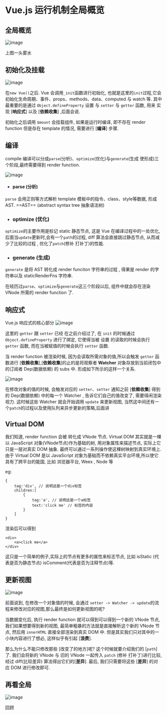 # Vue.js 运行机制全局概览

## 全局概览
![image](./images/10.png)

上图一头雾水

## 初始化及挂载
![image](./images/11.png)

在`new Vue()`之后. Vue 会调用`_init`函数进行初始化, 也就是这里的`init`过程,它会初始化生命周期、事件、props、methods、data、computed 与 watch 等. 其中最重要的是通过 `Object.defineProperty` 设置 与 `setter` 与 `getter` 函数, 用来 实现  [**响应式**] 以及 [**依赖收集**] ,后面会说.

初始化之后调用  `$mount` 会挂载组件, 如果是运行时编译, 即不存在 render function 但是存在 template 的情况, 需要进行 [**编译**] 步骤.

## 编译
compile 编译可以分成`parse`(分析)、`optimize`(优化)与`generate`(生成 使形成)三个阶段,最终需要得到 render function.

![image](./images/12.png)

- #### parse (分析)

`parse` 会用正则等方式解析 template 模板中的指令、class、style等数据, 形成 AST.
==AST==
(abstract syntax tree 抽象语法树)

- ### optimize (优化)

`optimize`的主要作用是标记 static 静态节点, 这是 Vue 在编译过程中的一处优化,后面当`update`更新时,会有一个`path`的过程, diff 算法会直接跳过静态节点, 从而减少了比较的过程 , 优化了`patch`(修补 打补丁)的性能.

- ### generate (生成)

`generate` 是将 AST 转化成 render funciton 字符串的过程 , 得果是 render 的字符串以及 staticRenderFns 字符串.

在经历过`parse`、`optimize`与`generate`这三个阶段以后, 组件中就会存在渲染 VNode 所需的 render function 了.

## 响应式

Vue.js 响应式的核心部分
![image](./images/13.png)

这里的 `getter` 跟 `setter` 已经 在之前介绍过了, 在 `init` 的时候通过 `Object.defineProperty` 进行了绑定, 它使得当被 设置 的读取的时候会执行 `getter` 函数, 而在当被赋值的时候会执行 `setter` 函数.

当 render function 被渲染时候, 因为会读取所需对象的值,所以会触发 `getter` 函数进行 [**依赖收集**],[**依赖收集**]的止的是将观察者 **Watcher** 对象存放到当前闭包中的订阅者 Dep(数据依赖) 的 subs 中. 形成如下所示的这样一个关系.

![image](./images/14.png)

在修改对象的值的时候, 会触发对应的 `setter`、`setter` 通知之前 [**依赖收集**] 得到的 Dep(数据依赖) 中的每一个 Watcher , 告诉它们自己的值改变了, 需要得闲渲染视力. 这时候这些 Watcher 就会开始调用 `update` 来更新视图, 当然这中间还有一个`patch`的过程以及使用队列来异步更新的策略,后面讲


## Virtual DOM

我们知道, render function 会被 转化成 VNode 节点. Virtual DOM 其实就是一棵以 JavaScript 对象(VNode节点)作为基础的树, 用对象属性来描述节点, 实际上它只是一层对真实 DOM 抽象. 最终可以通过一系列操作使这棵树映射到真实环境上. 由于 Virtual DOM 是以 JavaScript 对象为基础而不依赖真实平台环境,所以使它具有了跨平台的能国, 比如 浏览器平台, Weex , Node 等 

eg:
```
{
	tag:'div', // 说明这是一个div标签
	children:[
		{
			tag:'a', // 说明这是一个a标签
			text:'click me' // 标签的内容
		}
	]
}
```
渲染后可以得到
```
<div>
	<a>click me</a>
</div>
```
这只是一个简单的例子,实际上的节点有更多的属性来标志节点, 比如 isStatic (代表是否为静态节点)  isComment(代表是否为注释节点)等.

## 更新视图
![image](./images/15.png)

前面说到, 在修改一个对象值的时候, 会通过 `setter -> Watcher -> update`的流程来修改对应的视图,那么最终是如何更新视图的呢?

当数据变化后, 执行 render function 就可以得到可以得到一个新的 VNode 节点, 我们如果想要得到新的视图, 最简单粗暴的方法就是直接解析这个新的 VNode 节点, 然后用 `innerHTML` 直接全部渲染到真实 DOM 中. 但是其实我们只对其中的一小块内容进行了想必, 这样似乎有引起 [**浪费**].

那么为什么不能只修改那些 [改变了的地方]呢? 这个时候就要介绍我们的 [`path`] 了. 我们会将新的 VNode 与 旧的 VNode 一起传入 `patch` (修补 打补丁)进行比较, 经过 diff(比较差异) 算法得出它们的[**差异**]. 最后, 我们只需要将这些 [**差异**] 的对应 DOM 进行修改即可.

## 再看全局
![image](./images/10.png)

回顾